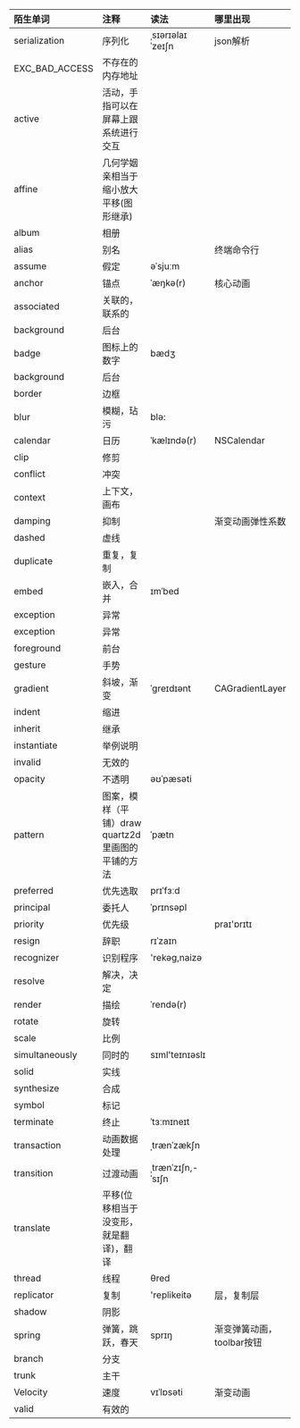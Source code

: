 | 陌生单词 | 注释 | 读法 | 哪里出现 |
| :--- | :--- | :--- | :--- |
| serialization | 序列化 | ˌsɪərɪəlaɪˈzeɪʃn | json解析 |
| EXC\_BAD\_ACCESS | 不存在的内存地址 |  |  |
| active | 活动，手指可以在屏幕上跟系统进行交互 |  |  |
| affine | 几何学姻亲相当于缩小放大平移\(图形继承\) |  |  |
| album | 相册 |  |  |
| alias | 别名 |  | 终端命令行 |
| assume | 假定 | əˈsjuːm |  |
| anchor | 锚点 | ˈæŋkə\(r\) | 核心动画 |
| associated | 关联的，联系的 |  |  |
| background | 后台 |  |  |
| badge | 图标上的数字 | bædʒ |  |
| background | 后台 |  |  |
| border | 边框 |  |  |
| blur | 模糊，玷污 | blə: |  |
| calendar | 日历 | ˈkælɪndə\(r\) | NSCalendar |
| clip | 修剪 |  |  |
| conflict | 冲突 |  |  |
| context | 上下文，画布 |  |  |
| damping | 抑制 |  | 渐变动画弹性系数 |
| dashed | 虚线 |  |  |
| duplicate | 重复，复制 |  |  |
| embed | 嵌入，合并 | ɪmˈbed |  |
| exception | 异常 |  |  |
| exception | 异常 |  |  |
| foreground | 前台 |  |  |
| gesture | 手势 |  |  |
| gradient | 斜坡，渐变 | ˈgreɪdɪənt | CAGradientLayer |
| indent | 缩进 |  |  |
| inherit | 继承 |  |  |
| instantiate | 举例说明 |  |  |
| invalid | 无效的 |  |  |
| opacity | 不透明 | əʊˈpæsəti |  |
| pattern | 图案，模样（平铺）draw quartz2d里画图的平铺的方法 | ˈpætn |  |
| preferred | 优先选取 | prɪˈfɜːd |  |
| principal | 委托人 | ˈprɪnsəpl |  |
|priority|优先级||praɪ'ɒrɪtɪ|
| resign | 辞职 | rɪˈzaɪn |  |
| recognizer | 识别程序 | 'rekəg,naizə |  |
| resolve | 解决，决定 |  |  |
| render | 描绘 | ˈrendə\(r\) |  |
| rotate | 旋转 |  |  |
| scale | 比例 |  |  |
| simultaneously | 同时的 | sɪml'teɪnɪəslɪ |  |
| solid | 实线 |  |  |
| synthesize | 合成 |  |  |
| symbol | 标记 |  |  |
| terminate | 终止 | ˈtɜːmɪneɪt |  |
| transaction | 动画数据处理 | ˌtrænˈzækʃn |  |
| transition | 过渡动画 | ˌtrænˈzɪʃn,-ˈsɪʃn |  |
| translate | 平移\(位移相当于没变形，就是翻译\)，翻译 |  |  |
|thread| 线程|θred||
| replicator | 复制 | 'replikeitə | 层，复制层 |
| shadow | 阴影 |  |  |
| spring | 弹簧，跳跃，春天 | sprɪŋ | 渐变弹簧动画，toolbar按钮 |
| branch | 分支 |  |  |
| trunk | 主干 |  |  |
| Velocity | 速度 | vɪˈlɒsəti | 渐变动画 |
| valid | 有效的 |  |  |



